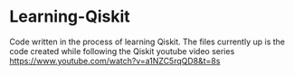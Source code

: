 # Learning-Qiskit
Code written in the process of learning Qiskit. 
The files currently up is the code created while following the Qiskit youtube video series https://www.youtube.com/watch?v=a1NZC5rqQD8&t=8s
